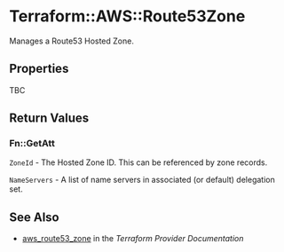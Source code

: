 # Terraform::AWS::Route53Zone

Manages a Route53 Hosted Zone.

## Properties

TBC

## Return Values

### Fn::GetAtt

`ZoneId` - The Hosted Zone ID. This can be referenced by zone records.

`NameServers` - A list of name servers in associated (or default) delegation set.

## See Also

* [aws_route53_zone](https://www.terraform.io/docs/providers/aws/r/route53_zone.html) in the _Terraform Provider Documentation_